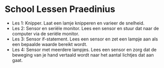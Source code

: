 # School Lessen Praedinius
* Les 1: Knipper.
Laat een lamje knipperen en varieer de snelheid.
* Les 2: Sensor en seriële monitor.
Lees een sensor en stuur dat naar de computer via de seriële monitor.
* Les 3: Sensor if-statement.
Lees een sensor en zet een lampje aan als een bepaalde waarde bereikt wordt.
* Les 4: Sensor met meerdere lampjes.
Lees een sensor en zorg dat de beweging van je hand vertaald wordt naar het aantal lichtjes dat aan gaat.
